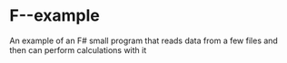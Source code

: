 # F--example
 An example of an F# small program that reads data from a few files and then can perform calculations with it
